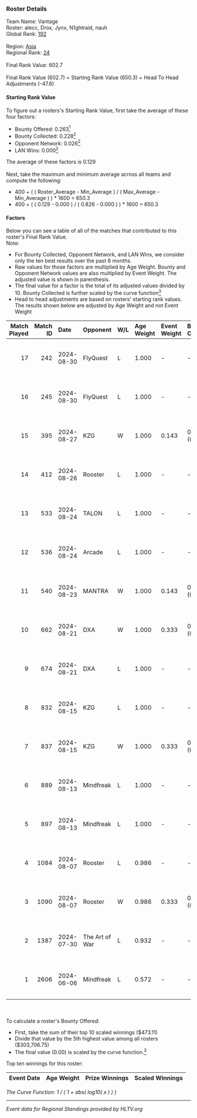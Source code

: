 ### Roster Details<br />
Team Name: Vantage<br />
Roster: alecc, Drox, Jynx, N1ghtraid, nauh<br />
Global Rank: [192](../../standings_global_2024_09_08.md)<br />
<br />
Region: [Asia]( ../../standings_asia_2024_09_08.md)<br />
Regional Rank: [24]( ../../standings_asia_2024_09_08.md)<br />
<br />
Final Rank Value:  602.7<br />
<br />
Final Rank Value (602.7) = Starting Rank Value (650.3) + Head To Head Adjustments (-47.6)<br />

#### Starting Rank Value<br />
To figure out a rosters's Starting Rank Value, first take the average of these four factors:<br />
- Bounty Offered: 0.263[<sup>1</sup>](#table2)
- Bounty Collected: 0.228[<sup>2</sup>](#table1)
- Opponent Network: 0.026[<sup>2</sup>](#table1)
- LAN Wins: 0.000[<sup>2</sup>](#table1)

The average of these factors is 0.129<br />
<br />
Next, take the maximum and minimum average across all teams and compute the following:<br />
- 400 + ( ( Roster_Average - Min_Average ) / ( Max_Average - Min_Average ) ) * 1600 = 650.3
- 400 + ( ( 0.129 - 0.000 ) / ( 0.826 - 0.000 ) ) * 1600 = 650.3


#### Factors<br />
Below you can see a table of all of the matches that contributed to this roster's Final Rank Value.<br />
Note:<br />

- For Bounty Collected, Opponent Network, and LAN Wins, we consider only the ten best results over the past 6 months.
- Raw values for those factors are multiplied by Age Weight. Bounty and Opponent Network values are also multiplied by Event Weight. The adjusted value is shown in parenthesis.
- The final value for a factor is the total of its adjusted values divided by 10. Bounty Collected is further scaled by the curve function[<sup>3</sup>](#curveFunction)
- Head to head adjustments are based on rosters' starting rank values. The results shown below are adjusted by Age Weight and not Event Weight
<span id="table1"></span><br />


| Match Played | Match ID | Date       | Opponent       | W/L | Age Weight | Event Weight | Bounty Collected | Opponent Network | LAN Wins  | H2H Adj. | Roster                                    |
| -: | -: | :- | :- | :- | :- | :- | :- | :- | :- | -: | :- |
|           17 |      242 | 2024-08-30 | FlyQuest       | L   | 1.000      | -            | -                | -                | -         |    -2.33 | alecc, Drox, Jynx, N1ghtraid, nauh        |
|           16 |      245 | 2024-08-30 | FlyQuest       | L   | 1.000      | -            | -                | -                | -         |    -2.39 | alecc, Drox, Jynx, N1ghtraid, nauh        |
|           15 |      395 | 2024-08-27 | KZG            | W   | 1.000      | 0.143        | 0.003 (0.000)    | 0.152 (0.022)    | 0 (0.000) |    17.38 | alecc, Drox, Jynx, N1ghtraid, nauh        |
|           14 |      412 | 2024-08-26 | Rooster        | L   | 1.000      | -            | -                | -                | -         |    -8.67 | alecc, Drox, Jynx, N1ghtraid, nauh        |
|           13 |      533 | 2024-08-24 | TALON          | L   | 1.000      | -            | -                | -                | -         |   -15.64 | alecc, Drox, Jynx, N1ghtraid, nauh        |
|           12 |      536 | 2024-08-24 | Arcade         | L   | 1.000      | -            | -                | -                | -         |   -16.55 | alecc, Drox, Jynx, N1ghtraid, nauh        |
|           11 |      540 | 2024-08-23 | MANTRA         | W   | 1.000      | 0.143        | 0.000 (0.000)    | 0.038 (0.005)    | 0 (0.000) |    10.22 | alecc, Drox, Jynx, N1ghtraid, nauh        |
|           10 |      662 | 2024-08-21 | DXA            | W   | 1.000      | 0.333        | 0.001 (0.000)    | 0.221 (0.074)    | 0 (0.000) |    16.50 | alecc, Drox, Jynx, N1ghtraid, nauh        |
|            9 |      674 | 2024-08-21 | DXA            | L   | 1.000      | -            | -                | -                | -         |   -14.94 | alecc, Drox, Jynx, N1ghtraid, nauh        |
|            8 |      832 | 2024-08-15 | KZG            | L   | 1.000      | -            | -                | -                | -         |   -14.44 | alecc, Drox, Jynx, N1ghtraid, nauh        |
|            7 |      837 | 2024-08-15 | KZG            | W   | 1.000      | 0.333        | 0.003 (0.001)    | 0.152 (0.051)    | 0 (0.000) |    17.18 | alecc, Drox, Jynx, N1ghtraid, nauh        |
|            6 |      889 | 2024-08-13 | Mindfreak      | L   | 1.000      | -            | -                | -                | -         |   -10.52 | alecc, Drox, Jynx, N1ghtraid, nauh        |
|            5 |      897 | 2024-08-13 | Mindfreak      | L   | 1.000      | -            | -                | -                | -         |   -11.40 | alecc, Drox, Jynx, N1ghtraid, nauh        |
|            4 |     1084 | 2024-08-07 | Rooster        | L   | 0.986      | -            | -                | -                | -         |   -11.57 | alecc, Drox, Jynx, N1ghtraid, nauh        |
|            3 |     1090 | 2024-08-07 | Rooster        | W   | 0.986      | 0.333        | 0.007 (0.002)    | 0.342 (0.112)    | 0 (0.000) |    19.84 | alecc, Drox, Jynx, N1ghtraid, nauh        |
|            2 |     1387 | 2024-07-30 | The Art of War | L   | 0.932      | -            | -                | -                | -         |   -12.33 | Drox, Jynx, N1ghtraid, Napster, nauh      |
|            1 |     2606 | 2024-06-06 | Mindfreak      | L   | 0.572      | -            | -                | -                | -         |    -7.88 | Drox, Jynx, N1ghtraid, Omichella, vision  |

<br />
<span id="table2"></span><br />
To calculate a roster's Bounty Offered:<br />

- First, take the sum of their top 10 scaled winnings ($473.11)
- Divide that value by the 5th highest value among all rosters ($303,706.75)
- The final value (0.00) is scaled by the curve function.[<sup>3</sup>](#curveFunction)

Top ten winnings for this roster:<br />

| Event Date | Age Weight | Prize Winnings | Scaled Winnings |
| :- | -: | :- | :- |


<span id="curveFunction"></span>_The Curve Function: 1 / ( 1 + abs( log10( x ) ) )_<br />

---
_Event data for Regional Standings provided by HLTV.org_<br />
